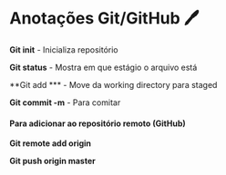 # Anotações Git/GitHub :pen:

**Git init** - Inicializa repositório

**Git status** - Mostra em que estágio o arquivo está

**Git add *** - Move da working directory para staged

**Git commit -m** - Para comitar

#### Para adicionar ao repositório remoto (GitHub)

**Git remote add origin**

**Git push origin master**







